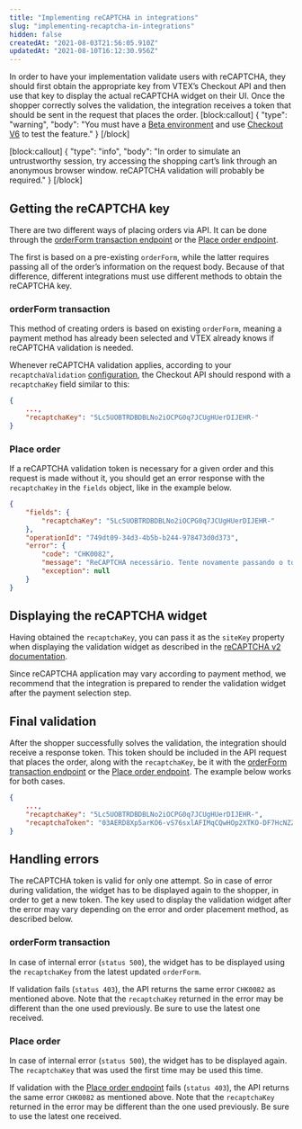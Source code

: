 ```yaml
---
title: "Implementing reCAPTCHA in integrations"
slug: "implementing-recaptcha-in-integrations"
hidden: false
createdAt: "2021-08-03T21:56:05.910Z"
updatedAt: "2021-08-10T16:12:30.956Z"
---
```

In order to have your implementation validate users with reCAPTCHA, they should first obtain the appropriate key from VTEX’s Checkout API and then use that key to display the actual reCAPTCHA widget on their UI. Once the shopper correctly solves the validation, the integration receives a token that should be sent in the request that places the order.
[block:callout]
{
  "type": "warning",
  "body": "You must have a [Beta environment](https://help.vtex.com/pt/tutorial/acessar-o-ambiente-beta-pelo-dominio-myvtex-com--3BHM289568gcSwk2O80Asu) and use [Checkout V6](https://help.vtex.com/pt/tutorial/ativar-o-checkout-v6--7qVqv3ptRvpVVplrvg8ruH) to test the feature."
}
[/block]

[block:callout]
{
  "type": "info",
  "body": "In order to simulate an untrustworthy session, try accessing the shopping cart’s link through an anonymous browser window. reCAPTCHA validation will probably be required."
}
[/block]
## Getting the reCAPTCHA key

There are two different ways of placing orders via API. It can be done through the [orderForm transaction endpoint](https://developers.vtex.com/vtex-rest-api/reference/order-placement-1#placeorderfromexistingorderform) or the [Place order endpoint](https://developers.vtex.com/vtex-rest-api/reference/order-placement-1#placeorder).

The first is based on a pre-existing `orderForm`, while the latter requires passing all of the order’s information on the request body. Because of that difference, different integrations must use different methods to obtain the reCAPTCHA key.


### orderForm transaction

This method of creating orders is based on existing `orderForm`, meaning a payment method has already been selected and VTEX already knows if reCAPTCHA validation is needed.

Whenever reCAPTCHA validation applies, according to your `recaptchaValidation` [configuration](https://developers.vtex.com/vtex-rest-api/reference/configuration#updateorderformconfiguration), the Checkout API should respond with a `recaptchaKey` field similar to this:

```json
{
    ...,
    "recaptchaKey": "5Lc5UOBTRDBDBLNo2iOCPG0q7JCUgHUerDIJEHR-"
}
```


### Place order

If a reCAPTCHA validation token is necessary for a given order and this request is made without it, you should get an error response with the `recaptchaKey` in the `fields` object, like in the example below.

```json
{
    "fields": {
        "recaptchaKey": "5Lc5UOBTRDBDBLNo2iOCPG0q7JCUgHUerDIJEHR-"
    },
    "operationId": "749dt09-34d3-4b5b-b244-978473d0d373",
    "error": {
        "code": "CHK0082",
        "message": "ReCAPTCHA necessário. Tente novamente passando o token reCAPTCHA junto com a chave fornecida.",
        "exception": null
    }
}
```


## Displaying the reCAPTCHA widget

Having obtained the `recaptchaKey`, you can pass it as the `siteKey` property when displaying the validation widget as described in the [reCAPTCHA v2 documentation](https://developers.google.com/recaptcha/docs/display).

Since reCAPTCHA application may vary according to payment method, we recommend that the integration is prepared to render the validation widget after the payment selection step.


## Final validation

After the shopper successfully solves the validation, the integration should receive a response token. This token should be included in the API request that places the order, along with the `recaptchaKey`, be it with the [orderForm transaction endpoint](https://developers.vtex.com/vtex-rest-api/reference/order-placement-1#placeorderfromexistingorderform) or the [Place order endpoint](https://developers.vtex.com/vtex-rest-api/reference/order-placement-1#placeorder). The example below works for both cases.

```json
{
    ...,
    "recaptchaKey": "5Lc5UOBTRDBDBLNo2iOCPG0q7JCUgHUerDIJEHR-",
    "recaptchaToken": "03AERD8Xp5arKO6-vS76sxlAFIMqCQwHOp2XTKO-DF7HcNZZVVZGJrCmHGIBCywHstiaoOpsdmAUp5pIRVD0hOwSydYvubdor45EmSH37QuBbD4qmKfjyatKTMLpsIfmXSy40kmooZ2_TZAlVH0jnKBH5avX1BdYM4qN2uihVPjlRI1RX6ze05PG3ZDn9RQmjqHLot5jDX16nSLMauiZgCqhFPPZaKXz5qNXi2irsuM6xDIfoju50wKp9fJkDmY5eyT4_1iqEVOYkGjMq8hAorY2B6KmaiqxOYWwOPwyrPYP1sFbELO2teGeFYCuxqjOSi7Zq22xEYqQhWGeFHmu4L0ydfhbk3cHnHEyYdQpr3gaG-wHK2dVI1cMD6MYYiLwDfxZ_LgdruW7O-fT12WZCtZhUrwrefaw53hQ"
}
```


## Handling errors

The reCAPTCHA token is valid for only one attempt. So in case of error during validation, the widget has to be displayed again to the shopper, in order to get a new token. The key used to display the validation widget after the error may vary depending on the error and order placement method, as described below.


### orderForm transaction

In case of internal error (`status 500`), the widget has to be displayed using the `recaptchaKey` from the latest updated `orderForm`.

If validation fails (`status 403`), the API returns the same error `CHK0082` as mentioned above. Note that the `recaptchaKey` returned in the error may be different than the one used previously. Be sure to use the latest one received.


### Place order

In case of internal error (`status 500`), the widget has to be displayed again. The `recaptchaKey` that was used the first time may be used this time.

If validation with the [Place order endpoint](https://developers.vtex.com/vtex-rest-api/reference/order-placement-1#placeorder) fails (`status 403`), the API returns the same error `CHK0082` as mentioned above. Note that the `recaptchaKey` returned in the error may be different than the one used previously. Be sure to use the latest one received.